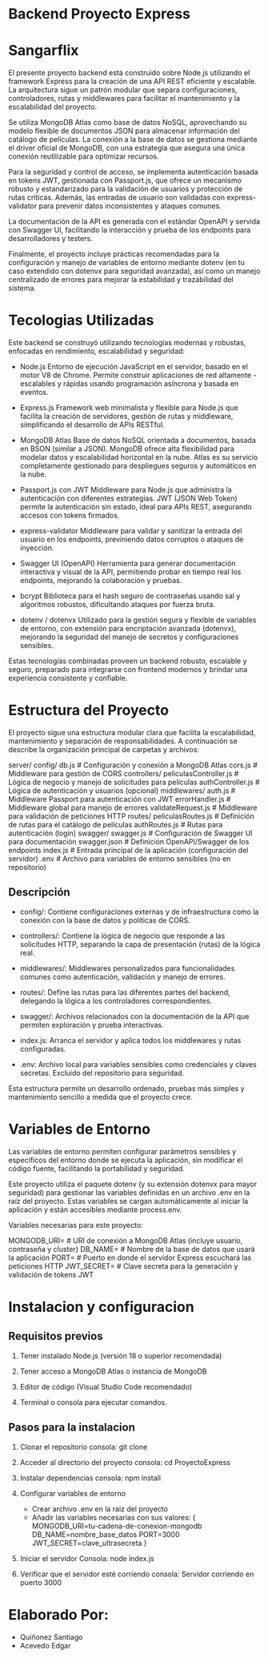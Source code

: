# Backend Proyecto Express 

# Sangarflix 

El presente proyecto backend está construido sobre Node.js utilizando el framework Express para la creación de una API REST eficiente y escalable. La arquitectura sigue un patrón modular que separa configuraciones, controladores, rutas y middlewares para facilitar el mantenimiento y la escalabilidad del proyecto.

Se utiliza MongoDB Atlas como base de datos NoSQL, aprovechando su modelo flexible de documentos JSON para almacenar información del catálogo de películas. La conexión a la base de datos se gestiona mediante el driver oficial de MongoDB, con una estrategia que asegura una única conexión reutilizable para optimizar recursos.

Para la seguridad y control de acceso, se implementa autenticación basada en tokens JWT, gestionada con Passport.js, que ofrece un mecanismo robusto y estandarizado para la validación de usuarios y protección de rutas críticas. Además, las entradas de usuario son validadas con express-validator para prevenir datos inconsistentes y ataques comunes.

La documentación de la API es generada con el estándar OpenAPI y servida con Swagger UI, facilitando la interacción y prueba de los endpoints para desarrolladores y testers.

Finalmente, el proyecto incluye prácticas recomendadas para la configuración y manejo de variables de entorno mediante dotenv (en tu caso extendido con dotenvx para seguridad avanzada), así como un manejo centralizado de errores para mejorar la estabilidad y trazabilidad del sistema.

# Tecologias Utilizadas 

Este backend se construyó utilizando tecnologías modernas y robustas, enfocadas en rendimiento, escalabilidad y seguridad:

- Node.js
Entorno de ejecución JavaScript en el servidor, basado en el motor V8 de Chrome. Permite construir aplicaciones de red altamente -escalables y rápidas usando programación asíncrona y basada en eventos.

- Express.js
Framework web minimalista y flexible para Node.js que facilita la creación de servidores, gestión de rutas y middleware, simplificando el desarrollo de APIs RESTful.

- MongoDB Atlas
Base de datos NoSQL orientada a documentos, basada en BSON (similar a JSON). MongoDB ofrece alta flexibilidad para modelar datos y escalabilidad horizontal en la nube. Atlas es su servicio completamente gestionado para despliegues seguros y automáticos en la nube.

- Passport.js con JWT
Middleware para Node.js que administra la autenticación con diferentes estrategias. JWT (JSON Web Token) permite la autenticación sin estado, ideal para APIs REST, asegurando accesos con tokens firmados.

- express-validator
Middleware para validar y sanitizar la entrada del usuario en los endpoints, previniendo datos corruptos o ataques de inyección.

- Swagger UI (OpenAPI)
Herramienta para generar documentación interactiva y visual de la API, permitiendo probar en tiempo real los endpoints, mejorando la colaboración y pruebas.

- bcrypt
Biblioteca para el hash seguro de contraseñas usando sal y algoritmos robustos, dificultando ataques por fuerza bruta.

- dotenv / dotenvx
Utilizado para la gestión segura y flexible de variables de entorno, con extensión para encriptación avanzada (dotenvx), mejorando la seguridad del manejo de secretos y configuraciones sensibles.

Estas tecnologías combinadas proveen un backend robusto, escalable y seguro, preparado para integrarse con frontend modernos y brindar una experiencia consistente y confiable.

# Estructura del Proyecto 

El proyecto sigue una estructura modular clara que facilita la escalabilidad, mantenimiento y separación de responsabilidades. A continuación se describe la organización principal de carpetas y archivos: 

server/
  config/
    db.js               # Configuración y conexión a MongoDB Atlas
    cors.js             # Middleware para gestión de CORS
  controllers/
    peliculasController.js  # Lógica de negocio y manejo de solicitudes para películas
    authController.js       # Lógica de autenticación y usuarios (opcional)
  middlewares/
    auth.js              # Middleware Passport para autenticación con JWT
    errorHandler.js      # Middleware global para manejo de errores
    validateRequest.js   # Middleware para validación de peticiones HTTP
  routes/
    peliculasRoutes.js   # Definición de rutas para el catálogo de películas
    authRoutes.js        # Rutas para autenticación (login)
  swagger/
    swagger.js           # Configuración de Swagger UI para documentación
    swagger.json         # Definición OpenAPI/Swagger de los endpoints
index.js                # Entrada principal de la aplicación (configuración del servidor)
.env                    # Archivo para variables de entorno sensibles (no en repositorio)
 
## Descripción

- config/: Contiene configuraciones externas y de infraestructura como la conexión con la base de datos y políticas de CORS.

- controllers/: Contiene la lógica de negocio que responde a las solicitudes HTTP, separando la capa de presentación (rutas) de la lógica real.

- middlewares/: Middlewares personalizados para funcionalidades comunes como autenticación, validación y manejo de errores.

- routes/: Define las rutas para las diferentes partes del backend, delegando la lógica a los controladores correspondientes.

- swagger/: Archivos relacionados con la documentación de la API que permiten exploración y prueba interactivas.

- index.js: Arranca el servidor y aplica todos los middlewares y rutas configuradas.

- .env: Archivo local para variables sensibles como credenciales y claves secretas. Excluido del repositorio para seguridad.

Esta estructura permite un desarrollo ordenado, pruebas más simples y mantenimiento sencillo a medida que el proyecto crece.

# Variables de Entorno 

Las variables de entorno permiten configurar parámetros sensibles y específicos del entorno donde se ejecuta la aplicación, sin modificar el código fuente, facilitando la portabilidad y seguridad.

Este proyecto utiliza el paquete dotenv (y su extensión dotenvx para mayor seguridad) para gestionar las variables definidas en un archivo .env en la raíz del proyecto. Estas variables se cargan automáticamente al iniciar la aplicación y están accesibles mediante process.env.

Variables necesarias para este proyecto: 

MONGODB_URI=  # URI de conexión a MongoDB Atlas (incluye usuario, contraseña y cluster)
DB_NAME=      # Nombre de la base de datos que usará la aplicación
PORT=         # Puerto en donde el servidor Express escuchará las peticiones HTTP
JWT_SECRET=   # Clave secreta para la generación y validación de tokens JWT

# Instalacion y configuracion 

## Requisitos previos

1. Tener instalado Node.js (versión 18 o superior recomendada)

2. Tener acceso a MongoDB Atlas o instancia de MongoDB

3. Editor de código (Visual Studio Code recomendado)

4. Terminal o consola para ejecutar comandos.

## Pasos para la instalacion 

1. Clonar el repositorio 
consola: git clone <url-del-repositorio>

2. Acceder al directorio del proyecto 
consola: cd ProyectoExpress

3. Instalar dependencias 
consola: npm install 

4. Configurar variables de entorno
    - Crear archivo .env en la raiz del proyecto 
    - Añadir las variables necesarias con sus valores: 
        {
        MONGODB_URI=tu-cadena-de-conexion-mongodb
        DB_NAME=nombre_base_datos
        PORT=3000
        JWT_SECRET=clave_ultrasecreta
        }

5. Iniciar el servidor 
Consola: node index.js 

6. Verificar que el servidor esté corriendo 
consola: Servidor corriendo en puerto 3000



# Elaborado Por: 

- Quiñonez Santiago 
- Acevedo Edgar 
